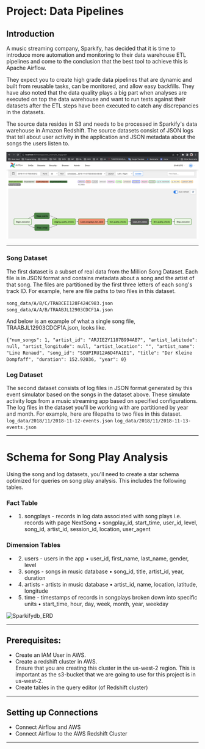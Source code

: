 # Project: Data Pipelines
## Introduction

A music streaming company, Sparkify, has decided that it is time to introduce more automation and monitoring to their data warehouse ETL pipelines and come to the conclusion that the best tool to achieve this is Apache Airflow.

They expect you to create high grade data pipelines that are dynamic and built from reusable tasks, can be monitored, and allow easy backfills. They have also noted that the data quality plays a big part when analyses are executed on top the data warehouse and want to run tests against their datasets after the ETL steps have been executed to catch any discrepancies in the datasets.

The source data resides in S3 and needs to be processed in Sparkify's data warehouse in Amazon Redshift. The source datasets consist of JSON logs that tell about user activity in the application and JSON metadata about the songs the users listen to.

<img alt="DAG" src="DAG.png" />

***

### Song Dataset

The first dataset is a subset of real data from the Million Song Dataset. Each file is in JSON format and contains metadata about a song and the artist of that song. The files are partitioned by the first three letters of each song's track ID. For example, here are file paths to two files in this dataset.

```song_data/A/B/C/TRABCEI128F424C983.json```
```song_data/A/A/B/TRAABJL12903CDCF1A.json```

And below is an example of what a single song file, TRAABJL12903CDCF1A.json, looks like.

```{"num_songs": 1, "artist_id": "ARJIE2Y1187B994AB7", "artist_latitude": null, "artist_longitude": null, "artist_location": "", "artist_name": "Line Renaud", "song_id": "SOUPIRU12A6D4FA1E1", "title": "Der Kleine Dompfaff", "duration": 152.92036, "year": 0}```

### Log Dataset

The second dataset consists of log files in JSON format generated by this event simulator based on the songs in the dataset above. These simulate activity logs from a music streaming app based on specified configurations.
The log files in the dataset you'll be working with are partitioned by year and month. For example, here are filepaths to two files in this dataset.
```log_data/2018/11/2018-11-12-events.json```
```log_data/2018/11/2018-11-13-events.json```

***

# Schema for Song Play Analysis

Using the song and log datasets, you'll need to create a star schema optimized for queries on song play analysis. This includes the following tables.

### Fact Table

- 1. songplays - records in log data associated with song plays i.e. records with page NextSong
  • songplay_id, start_time, user_id, level, song_id, artist_id, session_id, location, user_agent
  
### Dimension Tables

- 2. users - users in the app
  • user_id, first_name, last_name, gender, level
- 3. songs - songs in music database
  • song_id, title, artist_id, year, duration
- 4. artists - artists in music database
  • artist_id, name, location, latitude, longitude
- 5. time - timestamps of records in songplays broken down into specific units
  • start_time, hour, day, week, month, year, weekday

<!-- width="21px"   (https://www.linkedin.com/in/nagy99/) -->
<img alt="Sparkifydb_ERD" src="sparkifydb_erd.png" />

***

## Prerequisites:
- Create an IAM User in AWS.
- Create a redshift cluster in AWS. <br>
 Ensure that you are creating this cluster in the us-west-2 region. This is important as the s3-bucket that we are going to use for this project is in us-west-2.
- Create tables in the query editor (of Redshift cluster)

***

## Setting up Connections
- Connect Airflow and AWS
- Connect Airflow to the AWS Redshift Cluster

***

